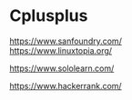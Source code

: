 # Cplusplus

https://www.sanfoundry.com/  
https://www.linuxtopia.org/



https://www.sololearn.com/

https://www.hackerrank.com/
